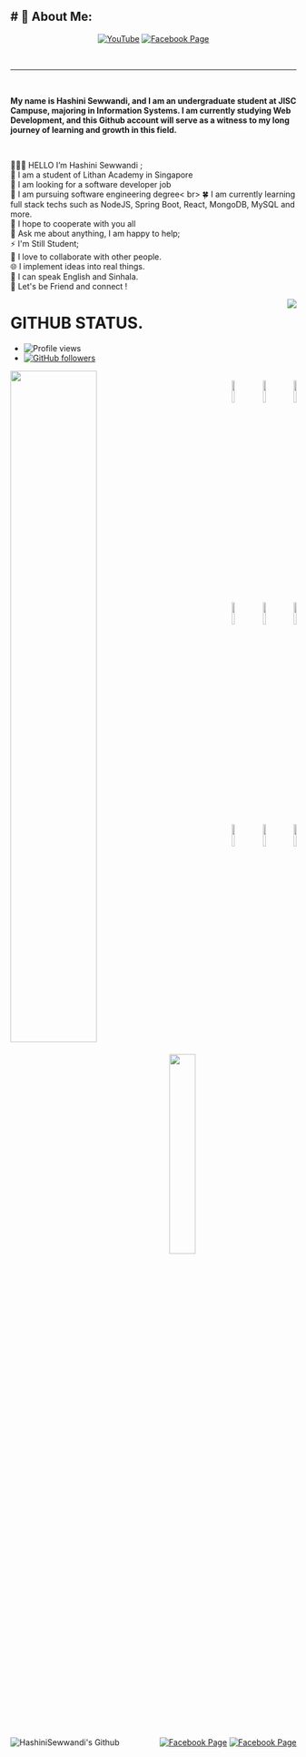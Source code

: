 
<h2># 💫 About Me: </h2>

<p align="center">
	<a href="https://www.youtube.com/watch?v=EH-WYh-WE2M"><img title="YouTube" src="https://img.shields.io/badge/YouTube-SL Hashini-red?style=for-the-badge&logo=Youtube"></a>
	<a href="https://www.facebook.com/hashi.wagarachchi/"><img title="Facebook Page" src="https://img.shields.io/badge/Facebook-black?style=for-the-badge&logo=Facebook"></a>
</p>

<br>
<!--rule -->
<hr style="height:2px;border-width:0;color:gray;background-color:gray">

&nbsp;

<p><b>
My name is Hashini Sewwandi, and I am an undergraduate student at JISC Campuse, majoring in Information Systems. I am currently studying Web Development, and this Github account will serve as a witness to my long journey of learning and growth in this field.
</b></p>
<br>
<p>
👨🏽‍💻 HELLO I’m Hashini Sewwandi ; <br>
🔭 I am a student of Lithan Academy in Singapore<br>
🤝 I am looking for a software developer job <br>
🌱 I am pursuing software engineering degree< br>
🍀 I am currently learning full stack techs such as NodeJS, Spring Boot, React, MongoDB, MySQL and more.<br>
👯 I hope to cooperate with you all<br>
💬 Ask me about anything, I am happy to help;<br>
⚡️ I'm Still Student;<br>
🌟 I love to collaborate with other people.<br>
🌐 I implement ideas into real things.<br>
📖 I can speak English and Sinhala.<br>
💫 Let's be Friend and connect !<br>
</p>

<div align="right">
<img align="right" src="https://github.com/HashiniSewwandi/HashiniSewwandi/blob/main/Developer.gif"/>
</div>


# GITHUB STATUS.
- ![Profile views](https://gpvc.arturio.dev/HashiniSewwandi)
- [![GitHub followers](https://img.shields.io/github/followers/HashiniSewwandi.svg?style=social&label=Follow&maxAge=2592000)](https://github.com/HashiniSewwandi?tab=followers)

<p align="left">
<img width="55%" align="left" src="https://github-readme-stats.vercel.app/api?username=HashiniSewwandi&&show_icons=true&title_color=ffffff&icon_color=bb2acf&text_color=daf7dc&bg_color=151515">
</p>

<p align ="right">
  <br />  
  <code><img width="10%"  src="https://www.vectorlogo.zone/logos/git-scm/git-scm-ar21.svg"></code>
  <code><img width="10%"  src="https://www.vectorlogo.zone/logos/php/php-vertical.svg"></code>
  <code><img width="10%"  src="https://www.vectorlogo.zone/logos/w3_html5/w3_html5-ar21.svg"></code>
  <br />
  <code><img width="10%"  src="https://www.vectorlogo.zone/logos/mysql/mysql-ar21.svg"></code>
  <code><img width="10%"  src="https://www.vectorlogo.zone/logos/sqlite/sqlite-ar21.svg"></code>
  <code><img width="10%"  src="https://www.vectorlogo.zone/logos/firebase/firebase-ar21.svg"></code>
  <br />
  <code><img width="10%"  src="https://www.vectorlogo.zone/logos/json/json-ar21.svg"></code>
  <code><img width="10%"  src="https://www.vectorlogo.zone/logos/github/github-ar21.svg"></code>
  <code><img width="10%"  src="https://www.vectorlogo.zone/logos/gitlab/gitlab-ar21.svg"></code>
  <br>
</p>  


<p align="left">
  <img src="https://i.pinimg.com/originals/57/dd/7b/57dd7be982ce9049be3dc1ddacc100cb.gif" width="30%">
</p>
<br>
<div align="right">
<a href="https://github.com/HashiniSewwandi">
  <img align="left" alt="HashiniSewwandi's Github" src="https://cdn.jsdelivr.net/npm/simple-icons@v3/icons/github.svg" />
</a>
<a href="https://www.facebook.com/hashi.wagarachchi/"><img title="Facebook Page" src="https://img.shields.io/badge/Facebook-black?style=for-the-badge&logo=Facebook"></a>
<a href="https://www.facebook.com/hashi.wagarachchi/"><img title="Facebook Page" src="https://img.shields.io/badge/Facebook-black?style=for-the-badge&logo=Facebook"></a>
</div>

